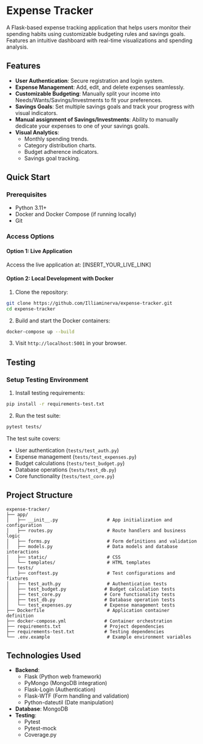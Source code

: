 # Expense Tracker

A Flask-based expense tracking application that helps users monitor their spending habits using customizable budgeting rules and savings goals. Features an intuitive dashboard with real-time visualizations and spending analysis.

## Features

- **User Authentication**: Secure registration and login system.
- **Expense Management**: Add, edit, and delete expenses seamlessly.
- **Customizable Budgeting**: Manually split your income into Needs/Wants/Savings/Investments to fit your preferences.
- **Savings Goals**: Set multiple savings goals and track your progress with visual indicators.
- **Manual assignment of Savings/Investments**: Ability to manually dedicate your expenses to one of your savings goals.
- **Visual Analytics**: 
  - Monthly spending trends.
  - Category distribution charts.
  - Budget adherence indicators.
  - Savings goal tracking.

## Quick Start

### Prerequisites

- Python 3.11+
- Docker and Docker Compose (if running locally)
- Git

### Access Options

#### Option 1: Live Application
Access the live application at: [INSERT_YOUR_LIVE_LINK]

#### Option 2: Local Development with Docker
1. Clone the repository:
```bash
git clone https://github.com/Illiaminerva/expense-tracker.git
cd expense-tracker
```

2. Build and start the Docker containers:
```bash
docker-compose up --build
```

3. Visit `http://localhost:5001` in your browser.

## Testing

### Setup Testing Environment
1. Install testing requirements:
```bash
pip install -r requirements-test.txt
```

2. Run the test suite:
```bash
pytest tests/
```

The test suite covers:
- User authentication (`tests/test_auth.py`)
- Expense management (`tests/test_expenses.py`)
- Budget calculations (`tests/test_budget.py`)
- Database operations (`tests/test_db.py`)
- Core functionality (`tests/test_core.py`)

## Project Structure

```
expense-tracker/
├── app/
│   ├── __init__.py                  # App initialization and configuration
│   ├── routes.py                    # Route handlers and business logic
│   ├── forms.py                     # Form definitions and validation
│   ├── models.py                    # Data models and database interactions
│   ├── static/                      # CSS
│   └── templates/                   # HTML templates
├── tests/
│   ├── conftest.py                  # Test configurations and fixtures
│   ├── test_auth.py                 # Authentication tests
│   ├── test_budget.py              # Budget calculation tests
│   ├── test_core.py                # Core functionality tests
│   ├── test_db.py                  # Database operation tests
│   └── test_expenses.py            # Expense management tests
├── Dockerfile                       # Application container definition
├── docker-compose.yml              # Container orchestration
├── requirements.txt                # Project dependencies
├── requirements-test.txt           # Testing dependencies
└── .env.example                     # Example environment variables
```


## Technologies Used

- **Backend**:
  - Flask (Python web framework)
  - PyMongo (MongoDB integration)
  - Flask-Login (Authentication)
  - Flask-WTF (Form handling and validation)
  - Python-dateutil (Date manipulation)
- **Database**: MongoDB
- **Testing**:
  - Pytest
  - Pytest-mock
  - Coverage.py

